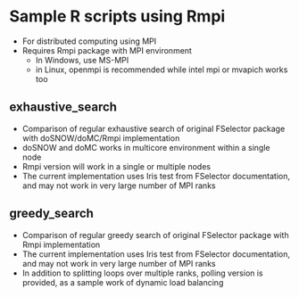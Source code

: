 # Sample R scripts using Rmpi
- For distributed computing using MPI
- Requires Rmpi package with MPI environment
    - In Windows, use MS-MPI
    - in Linux, openmpi is recommended while intel mpi or mvapich works too

## exhaustive_search
- Comparison of regular exhaustive search of original FSelector package with doSNOW/doMC/Rmpi implementation
- doSNOW and doMC works in multicore environment within a single node
- Rmpi version will work in a single or multiple nodes
- The current implementation uses Iris test from FSelector documentation, and may not work in very large number of MPI ranks

## greedy_search
- Comparison of regular greedy search of original FSelector package with Rmpi implementation
- The current implementation uses Iris test from FSelector documentation, and may not work in very large number of MPI ranks
- In addition to splitting loops over multiple ranks, polling version is provided, as a sample work of dynamic load balancing

